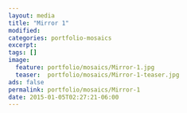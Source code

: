 ```yaml
---
layout: media
title: "Mirror 1"
modified:
categories: portfolio-mosaics
excerpt:
tags: []
image:
  feature: portfolio/mosaics/Mirror-1.jpg
  teaser:  portfolio/mosaics/Mirror-1-teaser.jpg
ads: false
permalink: portfolio/mosaics/Mirror-1
date: 2015-01-05T02:27:21-06:00
---
```


